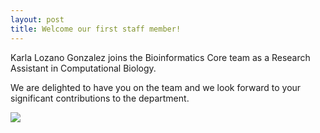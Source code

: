```yaml
---
layout: post
title: Welcome our first staff member!
---
```



Karla Lozano Gonzalez joins the Bioinformatics Core team as a Research Assistant in Computational Biology. 


We are delighted to have you on the team and we look forward to your significant contributions to the department.

[<img src="{{ site.baseurl }}/images/Karla.jpg"/>]()